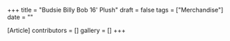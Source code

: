 +++
title = "Budsie Billy Bob 16' Plush"
draft = false
tags = ["Merchandise"]
date = ""

[Article]
contributors = []
gallery = []
+++